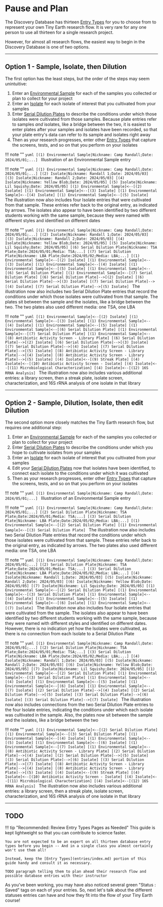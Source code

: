 # Pause and Plan

The Discovery Database has thirteen [Entry Types](entries/index.md) for you to choose from to represent your own Tiny Earth research flow. It is very rare for any one person to use all thirteen for a single research project.

However, for almost all research flows, the easiest way to begin in the Discovery Database is one of two options.

---
## Option 1 - Sample, Isolate, then Dilution

The first option has the least steps, but the order of the steps may seem unintuitive:

1. Enter an [Environmental Sample](entries/sample.md) for each of the samples you collected or plan to collect for your project
2. Enter an [Isolate](entries/isolate.md) for each isolate of interest that you cultivated from your samples
3. Enter [Serial Dilution Plates](entries/dilution.md) to describe the conditions under which those isolates were cultivated from those samples. Because plate entries refer to samples *and* isolates, like a bridge between the two, it is easiest to enter plates after your samples and isolates have been recorded, so that your plate entry's data can refer to its sample and isolates right away
4. Then as your research progresses, enter other [Entry Types](entries/index.md) that capture the screens, tests, and so on that you perform on your isolates

!!! note ""
    ```yuml
    [(1) Environmental Sample|Nickname: Camp Randall;Date: 2024/05/01;...]
    ``` Illustration of an Environmental Sample entry

!!! note ""
    ```yuml
    [(1) Environmental Sample|Nickname: Camp Randall;Date: 2024/05/01;...]
    [(2) Isolate|Nickname: Randall 1;Date: 2024/05/03]
    [(3) Isolate|Nickname: Randall 2;Date: 2024/05/03]
    [(4) Isolate|Nickname: Yellow Blob;Date: 2024/05/05]
    [(5) Isolate|Nickname: Lil Squishy;Date: 2024/05/05]
    [(1) Environmental Sample]<--[(2) Isolate]
    [(1) Environmental Sample]<--[(3) Isolate]
    [(1) Environmental Sample]<--[(4) Isolate]
    [(1) Environmental Sample]<--[(5) Isolate]
    ``` The illustration now also includes four Isolate entries that were cultivated from that sample. These entries refer back to the original entry, as indicated by arrows. The isolates also appear to have been identified by two different students working with the same sample, because they were named with different styles and identified on different dates

!!! note ""
    ```yuml
    [(1) Environmental Sample|Nickname: Camp Randall;Date: 2024/05/01;...]
    [(2) Isolate|Nickname: Randall 1;Date: 2024/05/03]
    [(3) Isolate|Nickname: Randall 2;Date: 2024/05/03]
    [(4) Isolate|Nickname: Yellow Blob;Date: 2024/05/05]
    [(5) Isolate|Nickname: Lil Squishy;Date: 2024/05/05]
    [(6) Serial Dilution Plate|Nickname: TSA Plate;Date:2024/05/01;Media: TSA;...]
    [(7) Serial Dilution Plate|Nickname: LBA Plate;Date:2024/05/02;Media: LBA;...]
    [(1) Environmental Sample]<--[(2) Isolate]
    [(1) Environmental Sample]<--[(3) Isolate]
    [(1) Environmental Sample]<--[(4) Isolate]
    [(1) Environmental Sample]<--[(5) Isolate]
    [(1) Environmental Sample]<--[(6) Serial Dilution Plate]
    [(1) Environmental Sample]<--[(7) Serial Dilution Plate]
    [(6) Serial Dilution Plate]-->[(2) Isolate]
    [(6) Serial Dilution Plate]-->[(3) Isolate]
    [(7) Serial Dilution Plate]-->[(4) Isolate]
    [(7) Serial Dilution Plate]-->[(5) Isolate]
    ``` The illustration now also includes two Serial Dilution Plate entries that record the conditions under which those isolates were cultivated from that sample. The plates sit between the sample and the isolates, like a bridge between the two. The two plates also used different media: one TSA, one LBA

!!! note ""
    ```yuml
    [(1) Environmental Sample]<--[(2) Isolate]
    [(1) Environmental Sample]<--[(3) Isolate]
    [(1) Environmental Sample]<--[(4) Isolate]
    [(1) Environmental Sample]<--[(5) Isolate]
    [(1) Environmental Sample]<--[(6) Serial Dilution Plate]
    [(1) Environmental Sample]<--[(7) Serial Dilution Plate]
    [(1) Environmental Sample]<--[(8) Antibiotic Activity Screen - Library Plate]
    [(6) Serial Dilution Plate]-->[(2) Isolate]
    [(6) Serial Dilution Plate]-->[(3) Isolate]
    [(7) Serial Dilution Plate]-->[(4) Isolate]
    [(7) Serial Dilution Plate]-->[(5) Isolate]
    [(8) Antibiotic Activity Screen - Library Plate]-->[(4) Isolate]
    [(8) Antibiotic Activity Screen - Library Plate]-->[(5) Isolate]
    [(4) Isolate]<--[(9) Streak Plate]
    [(4) Isolate]<--[(10) Antibiotic Activity Screen - Isolate]
    [(4) Isolate]<--[(11) Microbiological Characterization]
    [(4) Isolate]<--[(12) 16S RRNA Analysis]
    ``` The illustration now also includes various additional entries: a library screen, then a streak plate, isolate screen, characterization, and 16S rRNA analysis of one isolate in that library

---
## Option 2 - Sample, Dilution, Isolate, then edit Dilution

The second option more closely matches the Tiny Earth research flow, but requires one additional step:

1. Enter an [Environmental Sample](entries/sample.md) for each of the samples you collected or plan to collect for your project
2. Enter [Serial Dilution Plates](entries/dilution.md) to describe the conditions under which you hope to cultivate isolates from your samples
3. Enter an [Isolate](entries/isolate.md) for each isolate of interest that you cultivated from your samples
4. Edit your [Serial Dilution Plates](entries/dilution.md) now that isolates have been identified, to connect each isolate to the conditions under which it was cultivated
5. Then as your research progresses, enter other [Entry Types](entries/index.md) that capture the screens, tests, and so on that you perform on your isolates

!!! note ""
    ```yuml
    [(1) Environmental Sample|Nickname: Camp Randall;Date: 2024/05/01;...]
    ``` Illustration of an Environmental Sample entry

!!! note ""
    ```yuml
    [(1) Environmental Sample|Nickname: Camp Randall;Date: 2024/05/01;...]
    [(2) Serial Dilution Plate|Nickname: TSA Plate;Date:2024/05/01;Media: TSA;...]
    [(3) Serial Dilution Plate|Nickname: LBA Plate;Date:2024/05/02;Media: LBA;...]
    [(1) Environmental Sample]<--[(2) Serial Dilution Plate]
    [(1) Environmental Sample]<--[(3) Serial Dilution Plate]
    ``` The illustration now also includes two Serial Dilution Plate entries that record the conditions under which those isolates were cultivated from that sample. These entries refer back to the original entry, as indicated by arrows. The two plates also used different media: one TSA, one LBA

!!! note ""
    ```yuml
    [(1) Environmental Sample|Nickname: Camp Randall;Date: 2024/05/01;...]
    [(2) Serial Dilution Plate|Nickname: TSA Plate;Date:2024/05/01;Media: TSA;...]
    [(3) Serial Dilution Plate|Nickname: LBA Plate;Date:2024/05/02;Media: LBA;...]
    [(4) Isolate|Nickname: Randall 1;Date: 2024/05/03]
    [(5) Isolate|Nickname: Randall 2;Date: 2024/05/03]
    [(6) Isolate|Nickname: Yellow Blob;Date: 2024/05/05]
    [(7) Isolate|Nickname: Lil Squishy;Date: 2024/05/05]
    [(1) Environmental Sample]<--[(2) Serial Dilution Plate]
    [(1) Environmental Sample]<--[(3) Serial Dilution Plate]
    [(1) Environmental Sample]<--[(4) Isolate]
    [(1) Environmental Sample]<--[(5) Isolate]
    [(1) Environmental Sample]<--[(6) Isolate]
    [(1) Environmental Sample]<--[(7) Isolate]
    ``` The illustration now also includes four Isolate entries that were cultivated from the sample.  The isolates also appear to have been identified by two different students working with the same sample, because they were named with different styles and identified on different dates. However, there is no indication yet how the Isolates were cultivated, as there is no connection from each Isolate to a Serial Dilution Plate

!!! note ""
    ```yuml
    [(1) Environmental Sample|Nickname: Camp Randall;Date: 2024/05/01;...]
    [(2) Serial Dilution Plate|Nickname: TSA Plate;Date:2024/05/01;Media: TSA;...]
    [(3) Serial Dilution Plate|Nickname: LBA Plate;Date:2024/05/02;Media: LBA;...]
    [(4) Isolate|Nickname: Randall 1;Date: 2024/05/03]
    [(5) Isolate|Nickname: Randall 2;Date: 2024/05/03]
    [(6) Isolate|Nickname: Yellow Blob;Date: 2024/05/05]
    [(7) Isolate|Nickname: Lil Squishy;Date: 2024/05/05]
    [(1) Environmental Sample]<--[(2) Serial Dilution Plate]
    [(1) Environmental Sample]<--[(3) Serial Dilution Plate]
    [(1) Environmental Sample]<--[(4) Isolate]
    [(1) Environmental Sample]<--[(5) Isolate]
    [(1) Environmental Sample]<--[(6) Isolate]
    [(1) Environmental Sample]<--[(7) Isolate]
    [(2) Serial Dilution Plate]-->[(4) Isolate]
    [(2) Serial Dilution Plate]-->[(5) Isolate]
    [(3) Serial Dilution Plate]-->[(6) Isolate]
    [(3) Serial Dilution Plate]-->[(7) Isolate]
    ``` The illustration now also includes connections from the two Serial Dilution Plate entries to the four Isolate entries, indicating the conditions under which each isolate was cultivated in the sample. Also, the plates now sit between the sample and the isolates, like a bridge between the two

!!! note ""
    ```yuml
    [(1) Environmental Sample]<--[(2) Serial Dilution Plate]
    [(1) Environmental Sample]<--[(3) Serial Dilution Plate]
    [(1) Environmental Sample]<--[(4) Isolate]
    [(1) Environmental Sample]<--[(5) Isolate]
    [(1) Environmental Sample]<--[(6) Isolate]
    [(1) Environmental Sample]<--[(7) Isolate]
    [(1) Environmental Sample]<--[(8) Antibiotic Activity Screen - Library Plate]
    [(2) Serial Dilution Plate]-->[(4) Isolate]
    [(2) Serial Dilution Plate]-->[(5) Isolate]
    [(3) Serial Dilution Plate]-->[(6) Isolate]
    [(3) Serial Dilution Plate]-->[(7) Isolate]
    [(8) Antibiotic Activity Screen - Library Plate]-->[(4) Isolate]
    [(8) Antibiotic Activity Screen - Library Plate]-->[(5) Isolate]
    [(4) Isolate]<--[(9) Streak Plate]
    [(4) Isolate]<--[(10) Antibiotic Activity Screen - Isolate]
    [(4) Isolate]<--[(11) Microbiological Characterization]
    [(4) Isolate]<--[(12) 16S RRNA Analysis]
    ``` The illustration now also includes various additional entries: a library screen, then a streak plate, isolate screen, characterization, and 16S rRNA analysis of one isolate in that library

---
## TODO

!!! tip "Recommended: Review Entry Types Pages as Needed"
    This guide is kept lightweight so that you can contribute to science faster.

    You are not expected to be an expert on all thirteen database entry types before you begin -- And in a single class you almost certainly won't use them all!

    Instead, keep the [Entry Types](entries/index.md) portion of this guide handy and consult it as necessary.

`TODO paragraph telling them to plan ahead their research flow and possible database entries with their instructor`

As you've been working, you may have also noticed several green "Status : Saved" tags on each of your entries. So, next let's talk about the different statuses entries can have and how they fit into the flow of your Tiny Earth course!
